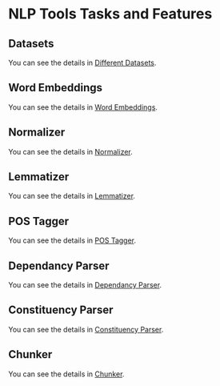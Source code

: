 NLP Tools Tasks and Features
============================

## Datasets
You can see the details in [Different Datasets](../tasks/datasets.md).

## Word Embeddings
You can see the details in [Word Embeddings](../tasks/embeddings.md).

## Normalizer
You can see the details in [Normalizer](../tasks/normalizer.md).

## Lemmatizer
You can see the details in [Lemmatizer](../tasks/lemmatizer.md).

## POS Tagger
You can see the details in [POS Tagger](../tasks/pos.md).

## Dependancy Parser
You can see the details in [Dependancy Parser](../tasks/dependancy.md).

## Constituency Parser
You can see the details in [Constituency Parser](../tasks/dependancy.md).

## Chunker
You can see the details in [Chunker](../tasks/dependancy.md).
